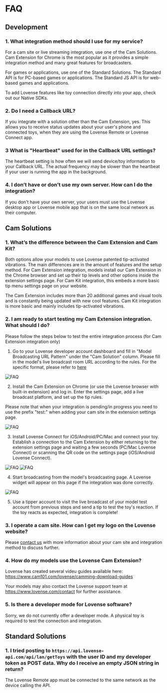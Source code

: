 # FAQ

## Development

### 1. What integration method should I use for my service?

For a cam site or live streaming integration, use one of the Cam Solutions. Cam Extension for Chrome is the most popular as it provides a simple integration method and many great features for broadcasters.

For games or applications, use one of the Standard Solutions. The Standard API is for PC-based games or applications. The Standard JS API is for web-based games and applications.

To add Lovense features like toy connection directly into your app, check out our Native SDKs.

### 2. Do I need a Callback URL?

If you integrate with a solution other than the Cam Extension, yes. This allows you to receive status updates about your user's phone and connected toys, when they are using the Lovense Remote or Lovense Connect app.

### 3 What is "Heartbeat" used for in the Callback URL settings?

The heartbeat setting is how often we will send device/toy information to your Callback URL. The actual frequency may be slower than the heartbeat if your user is running the app in the background.

### 4. I don’t have or don’t use my own server. How can I do the integration?

If you don't have your own server, your users must use the Lovense desktop app or Lovense mobile app that is on the same local network as their computer.

## Cam Solutions

### 1. What’s the difference between the Cam Extension and Cam Kit?

Both options allow your models to use Lovense patented tip-activated vibrations. The main differences are in the amount of features and the setup method. For Cam Extension integration, models install our Cam Extension in the Chrome browser and set up their tip levels and other options inside the extension settings page. For Cam Kit integration, this embeds a more basic tip menu settings page on your website.

The Cam Extension includes more than 20 additional games and visual tools and is constantly being updated with new cool features. Cam Kit integration is more basic and mainly includes tip-activated vibrations.

### 2. I am ready to start testing my Cam Extension integration. What should I do?

Please follow the steps below to test the entire integration process (for Cam Extension integration only)

1. Go to your Lovense developer account dashboard and fill in "Model Broadcasting URL Pattern" under the "Cam Solution" column. Please fill in the model's live broadcast room URL according to the rules. For the specific format, please refer to [here](https://developer.chrome.com/docs/extensions/mv3/match_patterns/)

![FAQ](../assets/faq/faq-001.png)

2. Install the Cam Extension on Chrome (or use the Lovense browser with built-in extension) and log in. Enter the settings page, add a live broadcast platform, and set up the tip rules.

Please note that when your integration is pending/in progress you need to use the prefix "test:" when adding your cam site in the extension settings page.

![FAQ](../assets/faq/faq-002.png)

3. Install Lovense Connect for iOS/Android/PC/Mac and connect your toy. Establish a connection to the Cam Extension by either returning to the extension settings page and waiting a few seconds (PC/Mac Lovense Connect) or scanning the QR code on the settings page (iOS/Android Lovense Connect).

![FAQ](../assets/faq/faq-003.png)
![FAQ](../assets/faq/faq-004.png)

4. Start broadcasting from the model's broadcasting page. A Lovense widget will appear on this page if the integration was done correctly.

![FAQ](../assets/faq/faq-005.png)

5. Use a tipper account to visit the live broadcast of your model test account from previous steps and send a tip to test the toy's reaction. If the toy reacts as expected, integration is complete!

### 3. I operate a cam site. How can I get my logo on the Lovense website?

Please [contact us](mailto:developer@mail.lovense.com) with more information about your cam site and integration method to discuss further.

### 4. How do my models use the Lovense Cam Extension?

Lovense has created several videu guides available here: <https://www.cam101.com/lovense/camming-download-guides>

Your models may also contact the Lovense support team at <https://www.lovense.com/contact> for further assistance.

### 5. Is there a developer mode for Lovense software?

Sorry, we do not currently offer a developer mode. A physical toy is required to test the connection and integration.

## Standard Solutions

### 1. I tried posting to `https://api.lovense-api.com/api/lan/getToys` with the user ID and my developer token as POST data. Why do I receive an empty JSON string in return?

The Lovense Remote app must be connected to the same network as the device calling the API.
